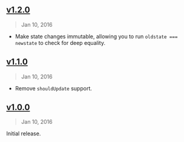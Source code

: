 ## [v1.2.0]
> Jan 10, 2016

- Make state changes immutable, allowing you to run `oldstate === newstate` to check for deep equality.

[v1.2.0]: https://github.com/rstacruz/deku-stateful/compare/v1.1.0...v1.2.0

## [v1.1.0]
> Jan 10, 2016

- Remove `shouldUpdate` support.

[v1.1.0]: https://github.com/rstacruz/deku-stateful/compare/v1.0.0...v1.1.0

## [v1.0.0]
> Jan 10, 2016

Initial release.

[v1.0.0]: https://github.com/rstacruz/deku-stateful/tree/v1.0.0
